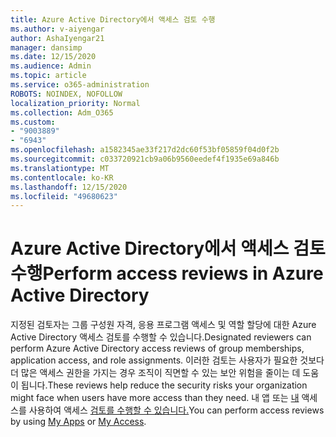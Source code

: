 ```yaml
---
title: Azure Active Directory에서 액세스 검토 수행
ms.author: v-aiyengar
author: AshaIyengar21
manager: dansimp
ms.date: 12/15/2020
ms.audience: Admin
ms.topic: article
ms.service: o365-administration
ROBOTS: NOINDEX, NOFOLLOW
localization_priority: Normal
ms.collection: Adm_O365
ms.custom:
- "9003889"
- "6943"
ms.openlocfilehash: a1582345ae33f217d2dc60f53bf05859f04d0f2b
ms.sourcegitcommit: c033720921cb9a06b9560eedef4f1935e69a846b
ms.translationtype: MT
ms.contentlocale: ko-KR
ms.lasthandoff: 12/15/2020
ms.locfileid: "49680623"
---
```

# <a name="perform-access-reviews-in-azure-active-directory"></a><span data-ttu-id="e824c-102">Azure Active Directory에서 액세스 검토 수행</span><span class="sxs-lookup"><span data-stu-id="e824c-102">Perform access reviews in Azure Active Directory</span></span>

<span data-ttu-id="e824c-103">지정된 검토자는 그룹 구성원 자격, 응용 프로그램 액세스 및 역할 할당에 대한 Azure Active Directory 액세스 검토를 수행할 수 있습니다.</span><span class="sxs-lookup"><span data-stu-id="e824c-103">Designated reviewers can perform Azure Active Directory access reviews of group memberships, application access, and role assignments.</span></span> <span data-ttu-id="e824c-104">이러한 검토는 사용자가 필요한 것보다 더 많은 액세스 권한을 가지는 경우 조직이 직면할 수 있는 보안 위험을 줄이는 데 도움이 됩니다.</span><span class="sxs-lookup"><span data-stu-id="e824c-104">These reviews help reduce the security risks your organization might face when users have more access than they need.</span></span> <span data-ttu-id="e824c-105">내 앱 또는 [내](https://go.microsoft.com/fwlink/?linkid=2134605) 액세스를 사용하여 액세스 [검토를 수행할 수 있습니다.](https://go.microsoft.com/fwlink/?linkid=2134505)</span><span class="sxs-lookup"><span data-stu-id="e824c-105">You can perform access reviews by using [My Apps](https://go.microsoft.com/fwlink/?linkid=2134605) or [My Access](https://go.microsoft.com/fwlink/?linkid=2134505).</span></span>